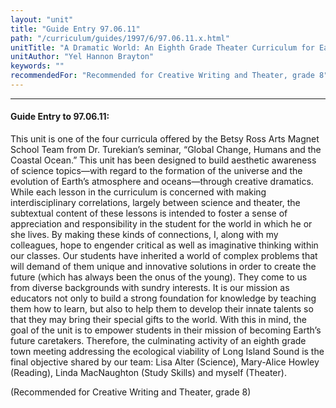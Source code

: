 ```yaml
---
layout: "unit"
title: "Guide Entry 97.06.11"
path: "/curriculum/guides/1997/6/97.06.11.x.html"
unitTitle: "A Dramatic World: An Eighth Grade Theater Curriculum for Earth’s Future Caretakers"
unitAuthor: "Yel Hannon Brayton"
keywords: ""
recommendedFor: "Recommended for Creative Writing and Theater, grade 8"
---
```

<body>
<hr/>
 <h4>
  Guide Entry to 97.06.11:
 </h4>
 This unit is one of the four curricula offered by the Betsy Ross Arts Magnet School Team from Dr. Turekian’s seminar, “Global Change, Humans and the Coastal Ocean.” This unit has been designed to build aesthetic awareness of science topics—with regard to the formation of the universe and the evolution of Earth’s atmosphere and oceans—through creative dramatics. While each lesson in the curriculum is concerned with making interdisciplinary correlations, largely between science and theater, the subtextual content of these lessons is intended to foster a sense of appreciation and responsibility in the student for the world in which he or she lives. By making these kinds of connections, I, along with my colleagues, hope to engender critical as well as imaginative thinking within our classes. Our students have inherited a world of complex problems that will demand of them unique and innovative solutions in order to create the future (which has always been the onus of the young). They come to us from diverse backgrounds with sundry interests. It is our mission as educators not only to build a strong foundation for knowledge by teaching them how to learn, but also to help them to develop their innate talents so that they may bring their special gifts to the world. With this in mind, the goal of the unit is to empower students in their mission of becoming Earth’s future caretakers. Therefore, the culminating activity of an eighth grade town meeting addressing the ecological viability of Long Island Sound is the final objective shared by our team: Lisa Alter (Science), Mary-Alice Howley (Reading), Linda MacNaughton (Study Skills) and myself (Theater).
 <p>
  (Recommended for Creative Writing and Theater, grade 8)
 </p>

</body>